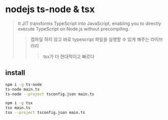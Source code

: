 # nodejs ts-node & tsx

> It JIT transforms TypeScript into JavaScript, enabling you to directly execute TypeScript on Node.js without precompiling.
>
> > 컴파일 하지 않고 바로 typescript 파일을 실행할 수 있게 해주는 라이브러리
> >
> > > tsx가 더 현대적이고 빠르다

## install

```sh
npm i -g ts-node
ts-node main.ts
ts-node --project tsconfig.json main.ts

npm i -g tsx
tsx main.ts
tsx --project tsconfig.json main.ts
```
